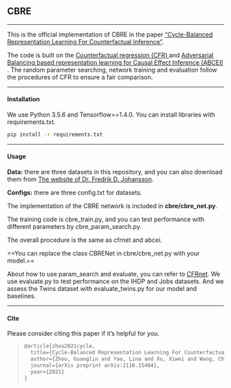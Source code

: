 ## CBRE

---

This is the official implementation of CBRE in the paper [“Cycle-Balanced Representation Learning For Counterfactual Inference”](https://arxiv.org/pdf/2110.15484.pdf).

The code is built on the [Counterfactual regression (CFR) ](https://github.com/clinicalml/cfrnet) and [Adversarial Balancing based representation learning for Causal Effect Inference (ABCEI) ](https://github.com/octeufer/Adversarial-Balancing-based-representation-learning-for-Causal-Effect-Inference). The random parameter searching, network training and evaluation follow the procedures of CFR to ensure a fair comparison.

---



#### Installation

We use Python 3.5.6 and Tensorflow==1.4.0. You can install libraries with requirements.txt.

```bash
pip install -r requirements.txt
```

---



#### Usage

**Data:** there are three datasets in this repository, and you can also download them from [The website of Dr. Fredrik D. Johansson](https://www.fredjo.com/).

**Configs:** there are three config.txt for datasets.

The implementation of the CBRE network is included in **cbre/cbre_net.py**.

The training code is cbre_train.py, and you can test performance with different parameters by cbre_param_search.py. 

The overall procedure is the same as cfrnet and abcei. 

==You can replace the class CBRENet in cbre/cbre_net.py with your model.==



About how to use param_search and evaluate, you can refer to [CFRnet](https://github.com/clinicalml/cfrnet). We use evaluate.py to test performance on the IHDP and Jobs datasets.  And we assess the Twins dataset with evaluate_twins.py for our model and baselines.

---



#### Cite

Please consider citing this paper if it’s helpful for you.

> ```latex
> @article{zhou2021cycle,
>   title={Cycle-Balanced Representation Learning For Counterfactual Inference},
>   author={Zhou, Guanglin and Yao, Lina and Xu, Xiwei and Wang, Chen and Zhu, Liming},
>   journal={arXiv preprint arXiv:2110.15484},
>   year={2021}
> }
> ```

